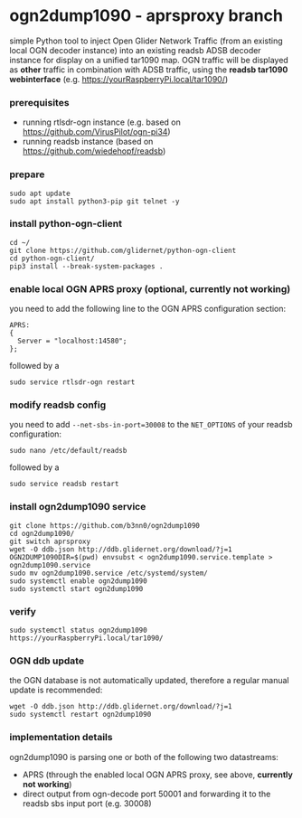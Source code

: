 # ogn2dump1090 - aprsproxy branch
simple Python tool to inject Open Glider Network Traffic (from an existing local OGN decoder instance) into an existing readsb ADSB decoder instance for display on a unified tar1090 map. OGN traffic will be displayed as **other** traffic in combination with ADSB traffic, using the **readsb tar1090 webinterface** (e.g. https://yourRaspberryPi.local/tar1090/)

### prerequisites
- running rtlsdr-ogn instance (e.g. based on https://github.com/VirusPilot/ogn-pi34)
- running readsb instance (based on https://github.com/wiedehopf/readsb)

### prepare
```
sudo apt update
sudo apt install python3-pip git telnet -y
```

### install python-ogn-client
```
cd ~/
git clone https://github.com/glidernet/python-ogn-client
cd python-ogn-client/
pip3 install --break-system-packages .
```

### enable local OGN APRS proxy (optional, **currently not working**)
you need to add the following line to the OGN APRS configuration section:
```
APRS:
{
  Server = "localhost:14580";
};
```
followed by a
```
sudo service rtlsdr-ogn restart
```

### modify readsb config
you need to add `--net-sbs-in-port=30008` to the `NET_OPTIONS` of your readsb configuration:
```
sudo nano /etc/default/readsb
```
followed by a
```
sudo service readsb restart
```

### install ogn2dump1090 service
```
git clone https://github.com/b3nn0/ogn2dump1090
cd ogn2dump1090/
git switch aprsproxy
wget -O ddb.json http://ddb.glidernet.org/download/?j=1
OGN2DUMP1090DIR=$(pwd) envsubst < ogn2dump1090.service.template > ogn2dump1090.service
sudo mv ogn2dump1090.service /etc/systemd/system/
sudo systemctl enable ogn2dump1090
sudo systemctl start ogn2dump1090
```

### verify
```
sudo systemctl status ogn2dump1090
https://yourRaspberryPi.local/tar1090/
```

### OGN ddb update
the OGN database is not automatically updated, therefore a regular manual update is recommended:
```
wget -O ddb.json http://ddb.glidernet.org/download/?j=1
sudo systemctl restart ogn2dump1090
```

### implementation details
ogn2dump1090 is parsing one or both of the following two datastreams:
- APRS (through the enabled local OGN APRS proxy, see above, **currently not working**)
- direct output from ogn-decode port 50001
and forwarding it to the readsb sbs input port (e.g. 30008)

